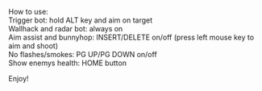 How to use:\
Trigger bot: hold ALT key and aim on target\
Wallhack and radar bot: always on\
Aim assist and bunnyhop: INSERT/DELETE on/off (press left mouse key to aim and shoot)\
No flashes/smokes: PG UP/PG DOWN on/off\
Show enemys health: HOME button  

Enjoy!
